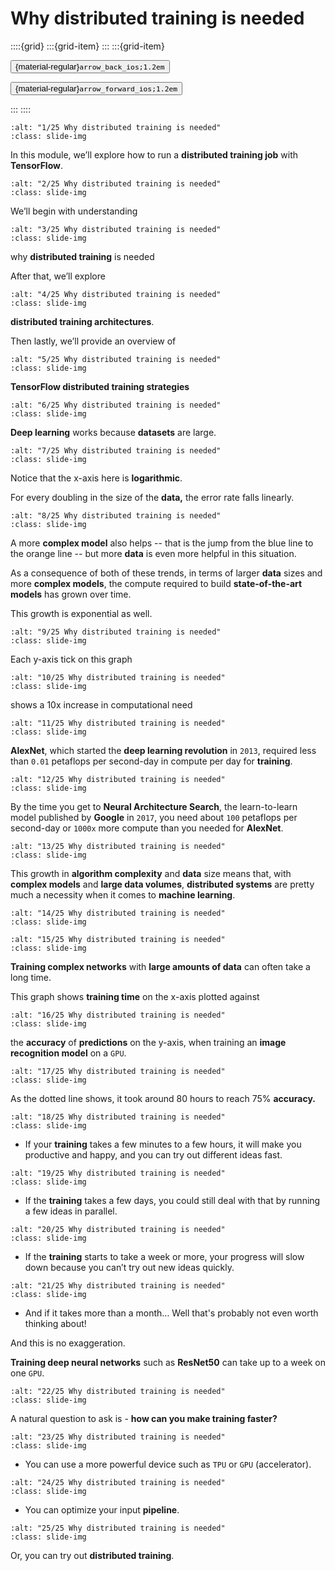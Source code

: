 # Why distributed training is needed

<aside class="margin sidebar">

::::{grid}
:::{grid-item}
:::
:::{grid-item}
<div id="slide-controls" class="btn-toolbar justify-content-between">

<button id="arrow_back" class="sd-btn">{material-regular}`arrow_back_ios;1.2em`</button>

<button id="arrow_forward" class="sd-btn">{material-regular}`arrow_forward_ios;1.2em`</button>
</div>
:::
::::
</aside>
<div class="slides">
<div>

```{image} ../../../images/gcp_courses/production_ml_systems/designing_high_performance_m/why_distributed_training_is_needed/001.jpg
:alt: "1/25 Why distributed training is needed"
:class: slide-img
```
<div class="cell tag_remove-input tag_output_scroll docutils container">
<div class="cell_output docutils container">

In this module, we’ll explore how to run a **distributed training job** with **TensorFlow**.
</div>
</div>
</div>
</div>
<div class="slides">
<div>

```{image} ../../../images/gcp_courses/production_ml_systems/designing_high_performance_m/why_distributed_training_is_needed/002.jpg
:alt: "2/25 Why distributed training is needed"
:class: slide-img
```
<div class="cell tag_remove-input tag_output_scroll docutils container">
<div class="cell_output docutils container">

We’ll begin with understanding
</div>
</div>
</div>
</div>
<div class="slides">
<div>

```{image} ../../../images/gcp_courses/production_ml_systems/designing_high_performance_m/why_distributed_training_is_needed/003.jpg
:alt: "3/25 Why distributed training is needed"
:class: slide-img
```
<div class="cell tag_remove-input tag_output_scroll docutils container">
<div class="cell_output docutils container">

why **distributed training** is needed

After that, we’ll explore
</div>
</div>
</div>
</div>
<div class="slides">
<div>

```{image} ../../../images/gcp_courses/production_ml_systems/designing_high_performance_m/why_distributed_training_is_needed/004.jpg
:alt: "4/25 Why distributed training is needed"
:class: slide-img
```
<div class="cell tag_remove-input tag_output_scroll docutils container">
<div class="cell_output docutils container">

**distributed training architectures**.

Then lastly, we’ll provide an overview of
</div>
</div>
</div>
</div>
<div class="slides">
<div>

```{image} ../../../images/gcp_courses/production_ml_systems/designing_high_performance_m/why_distributed_training_is_needed/005.jpg
:alt: "5/25 Why distributed training is needed"
:class: slide-img
```
<div class="cell tag_remove-input tag_output_scroll docutils container">
<div class="cell_output docutils container">

**TensorFlow distributed training strategies**
</div>
</div>
</div>
</div>
<div class="slides">
<div>

```{image} ../../../images/gcp_courses/production_ml_systems/designing_high_performance_m/why_distributed_training_is_needed/006.jpg
:alt: "6/25 Why distributed training is needed"
:class: slide-img
```
<div class="cell tag_remove-input tag_output_scroll docutils container">
<div class="cell_output docutils container">

**Deep learning** works because **datasets** are large.
</div>
</div>
</div>
</div>
<div class="slides">
<div>

```{image} ../../../images/gcp_courses/production_ml_systems/designing_high_performance_m/why_distributed_training_is_needed/007.jpg
:alt: "7/25 Why distributed training is needed"
:class: slide-img
```
<div class="cell tag_remove-input tag_output_scroll docutils container">
<div class="cell_output docutils container">

Notice that the x-axis here is **logarithmic**. 

For every doubling in the size of the **data,**
the error rate falls linearly.
</div>
</div>
</div>
</div>
<div class="slides">
<div>

```{image} ../../../images/gcp_courses/production_ml_systems/designing_high_performance_m/why_distributed_training_is_needed/008.jpg
:alt: "8/25 Why distributed training is needed"
:class: slide-img
```
<div class="cell tag_remove-input tag_output_scroll docutils container">
<div class="cell_output docutils container">

A more **complex model** also helps -- that is the jump from the blue line to the orange line -- but more **data** is even more helpful in this situation. 

As a consequence of both of these trends, in terms of larger **data** sizes and more **complex models**, the compute required to build **state-of-the-art models** has grown over time. 

This growth is exponential as well.
</div>
</div>
</div>
</div>
<div class="slides">
<div>

```{image} ../../../images/gcp_courses/production_ml_systems/designing_high_performance_m/why_distributed_training_is_needed/009.jpg
:alt: "9/25 Why distributed training is needed"
:class: slide-img
```
<div class="cell tag_remove-input tag_output_scroll docutils container">
<div class="cell_output docutils container">

Each y-axis tick on this graph
</div>
</div>
</div>
</div>
<div class="slides">
<div>

```{image} ../../../images/gcp_courses/production_ml_systems/designing_high_performance_m/why_distributed_training_is_needed/010.jpg
:alt: "10/25 Why distributed training is needed"
:class: slide-img
```
<div class="cell tag_remove-input tag_output_scroll docutils container">
<div class="cell_output docutils container">

shows a 10x increase in computational need
</div>
</div>
</div>
</div>
<div class="slides">
<div>

```{image} ../../../images/gcp_courses/production_ml_systems/designing_high_performance_m/why_distributed_training_is_needed/011.jpg
:alt: "11/25 Why distributed training is needed"
:class: slide-img
```
<div class="cell tag_remove-input tag_output_scroll docutils container">
<div class="cell_output docutils container">

**AlexNet**, which started the **deep learning revolution** in `2013`, required less than `0.01`
petaflops per second-day in compute per day for **training**.
</div>
</div>
</div>
</div>
<div class="slides">
<div>

```{image} ../../../images/gcp_courses/production_ml_systems/designing_high_performance_m/why_distributed_training_is_needed/012.jpg
:alt: "12/25 Why distributed training is needed"
:class: slide-img
```
<div class="cell tag_remove-input tag_output_scroll docutils container">
<div class="cell_output docutils container">

By the time you get to **Neural Architecture Search**, the learn-to-learn model published
by **Google** in `2017`, you need about `100` petaflops per second-day or `1000x` more
compute than you needed for **AlexNet**.
</div>
</div>
</div>
</div>
<div class="slides">
<div>

```{image} ../../../images/gcp_courses/production_ml_systems/designing_high_performance_m/why_distributed_training_is_needed/013.jpg
:alt: "13/25 Why distributed training is needed"
:class: slide-img
```
<div class="cell tag_remove-input tag_output_scroll docutils container">
<div class="cell_output docutils container">

This growth in **algorithm complexity** and **data** size means that, with **complex models** and **large data volumes**, **distributed systems** are pretty much a necessity when it comes to **machine learning**.
</div>
</div>
</div>
</div>
<div class="slides">
<div>

```{image} ../../../images/gcp_courses/production_ml_systems/designing_high_performance_m/why_distributed_training_is_needed/014.jpg
:alt: "14/25 Why distributed training is needed"
:class: slide-img
```
<div class="cell tag_remove-input tag_output_scroll docutils container">
<div class="cell_output docutils container">


</div>
</div>
</div>
</div>
<div class="slides">
<div>

```{image} ../../../images/gcp_courses/production_ml_systems/designing_high_performance_m/why_distributed_training_is_needed/015.jpg
:alt: "15/25 Why distributed training is needed"
:class: slide-img
```
<div class="cell tag_remove-input tag_output_scroll docutils container">
<div class="cell_output docutils container">

**Training complex networks** with **large amounts of data** can often take a long time.

This graph shows **training time** on the x-axis plotted against
</div>
</div>
</div>
</div>
<div class="slides">
<div>

```{image} ../../../images/gcp_courses/production_ml_systems/designing_high_performance_m/why_distributed_training_is_needed/016.jpg
:alt: "16/25 Why distributed training is needed"
:class: slide-img
```
<div class="cell tag_remove-input tag_output_scroll docutils container">
<div class="cell_output docutils container">

the **accuracy** of
**predictions** on the y-axis, when training an **image recognition model** on a `GPU`.
</div>
</div>
</div>
</div>
<div class="slides">
<div>

```{image} ../../../images/gcp_courses/production_ml_systems/designing_high_performance_m/why_distributed_training_is_needed/017.jpg
:alt: "17/25 Why distributed training is needed"
:class: slide-img
```
<div class="cell tag_remove-input tag_output_scroll docutils container">
<div class="cell_output docutils container">

As the dotted line shows, it took around 80 hours to reach 75% **accuracy.**
</div>
</div>
</div>
</div>
<div class="slides">
<div>

```{image} ../../../images/gcp_courses/production_ml_systems/designing_high_performance_m/why_distributed_training_is_needed/018.jpg
:alt: "18/25 Why distributed training is needed"
:class: slide-img
```
<div class="cell tag_remove-input tag_output_scroll docutils container">
<div class="cell_output docutils container">

*  If your **training** takes a few minutes to a few hours, it will make you productive
and happy, and you can try out different ideas fast.
</div>
</div>
</div>
</div>
<div class="slides">
<div>

```{image} ../../../images/gcp_courses/production_ml_systems/designing_high_performance_m/why_distributed_training_is_needed/019.jpg
:alt: "19/25 Why distributed training is needed"
:class: slide-img
```
<div class="cell tag_remove-input tag_output_scroll docutils container">
<div class="cell_output docutils container">

*  If the **training** takes a few days, you could still deal with that by running a few
ideas in parallel.
</div>
</div>
</div>
</div>
<div class="slides">
<div>

```{image} ../../../images/gcp_courses/production_ml_systems/designing_high_performance_m/why_distributed_training_is_needed/020.jpg
:alt: "20/25 Why distributed training is needed"
:class: slide-img
```
<div class="cell tag_remove-input tag_output_scroll docutils container">
<div class="cell_output docutils container">

* If the **training** starts to take a week or more, your progress will slow down
because you can’t try out new ideas quickly.
</div>
</div>
</div>
</div>
<div class="slides">
<div>

```{image} ../../../images/gcp_courses/production_ml_systems/designing_high_performance_m/why_distributed_training_is_needed/021.jpg
:alt: "21/25 Why distributed training is needed"
:class: slide-img
```
<div class="cell tag_remove-input tag_output_scroll docutils container">
<div class="cell_output docutils container">

* And if it takes more than a month… Well that's probably not even worth
thinking about!

And this is no exaggeration. 

**Training deep neural networks** such as **ResNet50** can
take up to a week on one `GPU`.
</div>
</div>
</div>
</div>
<div class="slides">
<div>

```{image} ../../../images/gcp_courses/production_ml_systems/designing_high_performance_m/why_distributed_training_is_needed/022.jpg
:alt: "22/25 Why distributed training is needed"
:class: slide-img
```
<div class="cell tag_remove-input tag_output_scroll docutils container">
<div class="cell_output docutils container">

A natural question to ask is - **how can you make training faster?**
</div>
</div>
</div>
</div>
<div class="slides">
<div>

```{image} ../../../images/gcp_courses/production_ml_systems/designing_high_performance_m/why_distributed_training_is_needed/023.jpg
:alt: "23/25 Why distributed training is needed"
:class: slide-img
```
<div class="cell tag_remove-input tag_output_scroll docutils container">
<div class="cell_output docutils container">

* You can use a more powerful device such as `TPU` or `GPU` (accelerator).
</div>
</div>
</div>
</div>
<div class="slides">
<div>

```{image} ../../../images/gcp_courses/production_ml_systems/designing_high_performance_m/why_distributed_training_is_needed/024.jpg
:alt: "24/25 Why distributed training is needed"
:class: slide-img
```
<div class="cell tag_remove-input tag_output_scroll docutils container">
<div class="cell_output docutils container">

* You can optimize your input **pipeline**.
</div>
</div>
</div>
</div>
<div class="slides">
<div>

```{image} ../../../images/gcp_courses/production_ml_systems/designing_high_performance_m/why_distributed_training_is_needed/025.jpg
:alt: "25/25 Why distributed training is needed"
:class: slide-img
```
<div class="cell tag_remove-input tag_output_scroll docutils container">
<div class="cell_output docutils container">

Or, you can try out **distributed training**.
</div>
</div>
</div>
</div>
